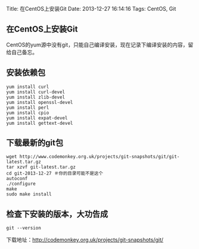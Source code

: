 Title: 在CentOS上安装Git
Date: 2013-12-27 16:14:16
Tags: CentOS, Git

## 在CentOS上安装Git

CentOS的yum源中没有git，只能自己编译安装，现在记录下编译安装的内容，留给自己备忘。

## 安装依赖包
    
    
    yum install curl
    yum install curl-devel
    yum install zlib-devel
    yum install openssl-devel
    yum install perl
    yum install cpio
    yum install expat-devel
    yum install gettext-devel
    

## 下载最新的git包
    
    
    wget http://www.codemonkey.org.uk/projects/git-snapshots/git/git-latest.tar.gz
    tar xzvf git-latest.tar.gz
    cd git-2013-12-27 ＃你的目录可能不是这个
    autoconf
    ./configure
    make
    sudo make install
    

## 检查下安装的版本，大功告成
    
    
    git --version
    

下载地址：<http://codemonkey.org.uk/projects/git-snapshots/git/>
